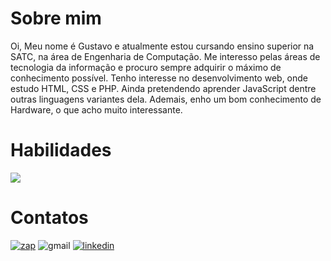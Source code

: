 # Sobre mim
Oi, Meu nome é Gustavo e atualmente estou cursando ensino superior na SATC, na área de Engenharia de Computação. Me interesso pelas áreas de tecnologia da informação e procuro sempre adquirir o máximo de conhecimento possível. Tenho interesse no desenvolvimento web, onde estudo HTML, CSS e PHP. Ainda pretendendo aprender JavaScript dentre outras linguagens variantes dela. Ademais, enho um bom conhecimento de Hardware, o que acho muito interessante.

# Habilidades
<p>
  <a href="https://skillicons.dev">
    <img src="https://skillicons.dev/icons?i=git,github,html,css,php,linkedin,mysql,vscode,figma,bootstrap,notion,windows" />
  </a>
</p>

# Contatos
[![zap](https://img.shields.io/badge/WhatsApp-25D366?style=for-the-badge&logo=whatsapp&logoColor=white)](https://api.whatsapp.com/send?phone=5548999622803)
![gmail](https://img.shields.io/badge/Gmail-D14836?style=for-the-badge&logo=gmail&logoColor=white)
[![linkedin](https://img.shields.io/badge/LinkedIn-0077B5?style=for-the-badge&logo=linkedin&logoColor=white)](https://www.linkedin.com/in/gustavo-gon%C3%A7alves-dos-santos-4649ab27b/)
